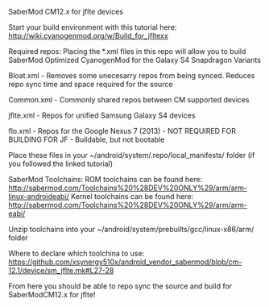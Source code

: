 SaberMod CM12.x for jflte devices

Start your build environment with this tutorial here: http://wiki.cyanogenmod.org/w/Build_for_jfltexx

Required repos:
Placing the *.xml files in this repo will allow you to build SaberMod Optimized CyanogenMod for the Galaxy S4 Snapdragon Variants

Bloat.xml - Removes some unecesarry repos from being synced. Reduces repo sync time and space required for the source

Common.xml - Commonly shared repos between CM supported devices

jflte.xml - Repos for unified Samsung Galaxy S4 devices

flo.xml - Repos for the Google Nexus 7 (2013) - NOT REQUIRED FOR BUILDING FOR JF - Buildable, but not bootable

Place these files in your ~/android/system/.repo/local_manifests/ folder (if you followed the linked tutorial)

SaberMod Toolchains:
ROM toolchains can be found here: http://sabermod.com/Toolchains%20%28DEV%20ONLY%29/arm/arm-linux-androideabi/
Kernel toolchains can be found here: http://sabermod.com/Toolchains%20%28DEV%20ONLY%29/arm/arm-eabi/

Unzip toolchains into your ~/android/system/prebuilts/gcc/linux-x86/arm/ folder

Where to declare which toolchina to use: https://github.com/xsynergy510x/android_vendor_sabermod/blob/cm-12.1/device/sm_jflte.mk#L27-28

From here you should be able to repo sync the source and build for SaberModCM12.x for jflte!
